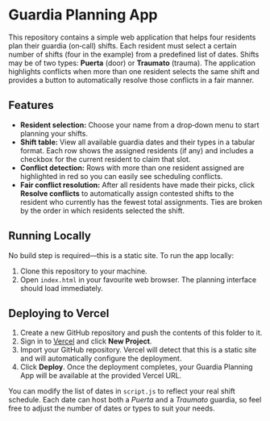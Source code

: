 # Guardia Planning App

This repository contains a simple web application that helps four residents
plan their guardia (on‑call) shifts. Each resident must select a certain
number of shifts (four in the example) from a predefined list of dates.
Shifts may be of two types: **Puerta** (door) or **Traumato** (trauma). The
application highlights conflicts when more than one resident selects the same
shift and provides a button to automatically resolve those conflicts in a
fair manner.

## Features

- **Resident selection:** Choose your name from a drop‑down menu to start
  planning your shifts.
- **Shift table:** View all available guardia dates and their types in a
  tabular format. Each row shows the assigned residents (if any) and
  includes a checkbox for the current resident to claim that slot.
- **Conflict detection:** Rows with more than one resident assigned are
  highlighted in red so you can easily see scheduling conflicts.
- **Fair conflict resolution:** After all residents have made their picks,
  click **Resolve conflicts** to automatically assign contested shifts to
  the resident who currently has the fewest total assignments. Ties are
  broken by the order in which residents selected the shift.

## Running Locally

No build step is required—this is a static site. To run the app locally:

1. Clone this repository to your machine.
2. Open `index.html` in your favourite web browser. The planning interface
   should load immediately.

## Deploying to Vercel

1. Create a new GitHub repository and push the contents of this folder to it.
2. Sign in to [Vercel](https://vercel.com/) and click **New Project**.
3. Import your GitHub repository. Vercel will detect that this is a static
   site and will automatically configure the deployment.
4. Click **Deploy**. Once the deployment completes, your Guardia Planning
   App will be available at the provided Vercel URL.

You can modify the list of dates in `script.js` to reflect your real shift
schedule. Each date can host both a *Puerta* and a *Traumato* guardia, so
feel free to adjust the number of dates or types to suit your needs.